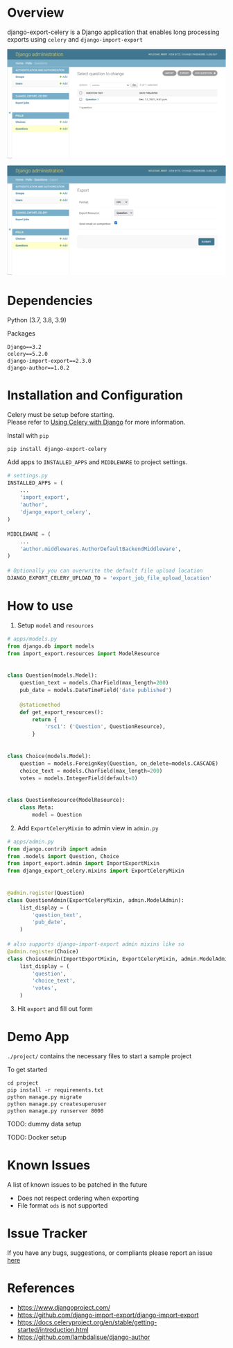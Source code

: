 Overview
===

django-export-celery is a Django application that enables long processing exports using `celery` and `django-import-export`

![image-1](screenshots/demo-image-1.png)

![image-1](screenshots/demo-image-2.png)

Dependencies
===
Python (3.7, 3.8, 3.9)

Packages
```text
Django==3.2
celery==5.2.0
django-import-export==2.3.0
django-author==1.0.2
```

Installation and Configuration
===
Celery must be setup before starting. \
Please refer to [Using Celery with Django](https://docs.celeryproject.org/en/v5.2.0/django/first-steps-with-django.html) for more information.

Install with `pip`
```
pip install django-export-celery
```

Add apps to `INSTALLED_APPS` and `MIDDLEWARE` to project settings.
```python
# settings.py
INSTALLED_APPS = (
    ...
    'import_export',
    'author',
    'django_export_celery',
)

MIDDLEWARE = (
    ...
    'author.middlewares.AuthorDefaultBackendMiddleware',
)

# Optionally you can overwrite the default file upload location
DJANGO_EXPORT_CELERY_UPLOAD_TO = 'export_job_file_upload_location'
```

How to use
===

1. Setup `model` and `resources`
```python
# apps/models.py
from django.db import models
from import_export.resources import ModelResource


class Question(models.Model):
    question_text = models.CharField(max_length=200)
    pub_date = models.DateTimeField('date published')

    @staticmethod
    def get_export_resources():
        return {
            'rsc1': ('Question', QuestionResource),
        }


class Choice(models.Model):
    question = models.ForeignKey(Question, on_delete=models.CASCADE)
    choice_text = models.CharField(max_length=200)
    votes = models.IntegerField(default=0)


class QuestionResource(ModelResource):
    class Meta:
        model = Question

```

2. Add `ExportCeleryMixin` to admin view in `admin.py`
```python
# apps/admin.py
from django.contrib import admin
from .models import Question, Choice
from import_export.admin import ImportExportMixin
from django_export_celery.mixins import ExportCeleryMixin


@admin.register(Question)
class QuestionAdmin(ExportCeleryMixin, admin.ModelAdmin):
    list_display = (
        'question_text',
        'pub_date',
    )

# also supports django-import-export admin mixins like so
@admin.register(Choice)
class ChoiceAdmin(ImportExportMixin, ExportCeleryMixin, admin.ModelAdmin):
    list_display = (
        'question',
        'choice_text',
        'votes',
    )

```

3. Hit `export` and fill out form

Demo App
===
`./project/` contains the necessary files to start a sample project

To get started
```
cd project
pip install -r requirements.txt
python manage.py migrate
python manage.py createsuperuser
python manage.py runserver 8000
```

TODO: dummy data setup

TODO: Docker setup

Known Issues
===
A list of known issues to be patched in the future

* Does not respect ordering when exporting
* File format `ods` is not supported


Issue Tracker
===
If you have any bugs, suggestions, or compliants please report an issue [here](https://github.com/mrtoffou/django-export-celery/issues)


References
===
* https://www.djangoproject.com/
* https://github.com/django-import-export/django-import-export
* https://docs.celeryproject.org/en/stable/getting-started/introduction.html
* https://github.com/lambdalisue/django-author
